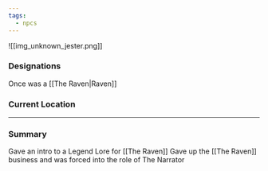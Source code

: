 ```yaml
---
tags:
  - npcs
---
```

![[img_unknown_jester.png]]

### Designations
Once was a [[The Raven|Raven]]

### Current Location


___
### Summary
Gave an intro to a Legend Lore for [[The Raven]]
Gave up the [[The Raven]] business and was forced into the role of The Narrator
